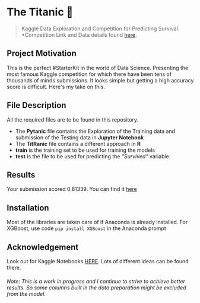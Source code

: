 # The Titanic :ship:

> Kaggle Data Exploration and Competition for Predicting Survival. *Competition Link and Data details found [here](https://www.kaggle.com/c/titanic).

## Project Motivation
This is the perfect #StarterKit in the world of Data Science. Presenting the most famous Kaggle competition for which there have been tens of thousands of minds submissions. It looks simple but getting a high accuracy score is difficult. Here's my take on this.

## File Description
All the required files are to be found in this repository.
* The **Pytanic** file contains the Exploration of the Training data and submission of the Testing data in **Jupyter Notebook**
* The **TitRanic** file contains a different approach in **R**
* **train** is the training set to be used for training the models
* **test** is the file to be used for predicting the *"Survived"* variable.

## Results
Your submission scored 0.81339. You can find it [here](https://www.kaggle.com/c/titanic/leaderboard)

## Installation
Most of the libraries are taken care of if Anaconda is already installed.
For XGBoost, use code `pip install XGBoost` in the Anaconda prompt

## Acknowledgement
Look out for Kaggle Notebooks [HERE](https://www.kaggle.com/c/titanic/notebooks). Lots of different ideas can be found there.


###### Note: This is a work in progress and I continue to strive to achieve better results. So some columns built in the data preparation might be excluded from the model.


